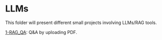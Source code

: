 # LLMs 

This folder will present different small projects involving LLMs/RAG tools.


[1-RAG_QA](https://github.com/Shiro-LK/Portfolio-project/tree/main/LLMS/1-RAG_QA): Q&A by uploading PDF.